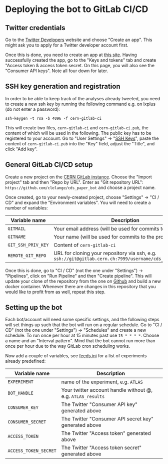# Deploying the bot to GitLab CI/CD

## Twitter credentials

Go to the [Twitter Developers](https://developer.twitter.com/apps) website and choose "Create an app". This might ask you to apply for a Twitter developer account first.

Once this is done, you need to create an app at [this site](https://developer.twitter.com/en/apps). Having successfully created the app, go to the "Keys and tokens" tab and create "Access token & access token secret. On this page, you will also see the "Consumer API keys". Note all four down for later.

## SSH key generation and registration

In order to be able to keep track of the analyses already tweeted, you need to create a new ssh key by running the following command e.g. on lxplus (do not enter a password):

```shell
ssh-keygen -t rsa -b 4096 -f cern-gitlab-ci
```

This will create two files, `cern-gitlab-ci` and `cern-gitlab-ci.pub`, the content of which will be used in the following. The public key has to be registered to your account. Go to "User Settings" -> "[SSH Keys](https://gitlab.cern.ch/profile/keys)", paste the content of `cern-gitlab-ci.pub` into the "Key" field, adjust the "Title", and click "Add key".

## General GitLab CI/CD setup

Create a new project on the [CERN GitLab instance](https://gitlab.cern.ch/projects/new). Choose the "Import project" tab and then "Repo by URL". Enter as "Git repository URL": `https://github.com/clelange/cds_paper_bot` and choose a project name.

Once created, go to your newly-created project, choose "Settings" -> "CI / CD" and expand the "Environment variables". You will need to create a number of variables:

| Variable name      | Description                                                                                              |
| ------------------ | -------------------------------------------------------------------------------------------------------- |
| `GITMAIL`          | Your email address (will be used for commits to the project)                                             |
| `GITNAME`          | Your name (will be used for commits to the project)                                                      |
| `GIT_SSH_PRIV_KEY` | Content of `cern-gitlab-ci`                                                                              |
| `REMOTE_GIT_REPO`  | URL for cloning your repository via ssh, e.g. `ssh://git@gitlab.cern.ch:7999/username/cds_paper_bot.git` |

Once this is done, go to "CI / CD" (not the one under "Settings") -> "Pipelines", click on "Run Pipeline" and then "Create pipeline". This will update your clone of the repository from the one on [Github](https://github.com/clelange/cds_paper_bot) and build a new docker container. Whenever there are changes in this repository that you would like to profit from as well, repeat this step.

## Setting up the bot

Each bot/account will need some specific settings, and the following steps will set things up such that the bot will run on a regular schedule. Go to "CI / CD" (not the one under "Settings") -> "Schedules" and create a new schedule. To run once per hour at 15 minutes past use `15 * * * *`. Choose a name and an "Interval pattern". Mind that the bot cannot run more than once per hour due to the way GitLab cron scheduling works.

Now add a couple of variables, see [feeds.ini](https://github.com/clelange/cds_paper_bot/blob/master/feeds.ini) for a list of experiments already predefined:

| Variable name         | Description                                                 |
| --------------------- | ----------------------------------------------------------- |
| `EXPERIMENT`          | name of the experiment, e.g. `ATLAS`                        |
| `BOT_HANDLE`          | Your twitter account handle without @, e.g. `ATLAS_results` |
| `CONSUMER_KEY`        | The Twitter "Consumer API key" generated above              |
| `CONSUMER_SECRET`     | The Twitter "Consumer API secret key" generated above       |
| `ACCESS_TOKEN`        | The Twitter "Access token" generated above                  |
| `ACCESS_TOKEN_SECRET` | The Twitter "Access token secret" generated above           |
